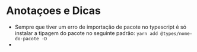 # Anotaçoes e Dicas

- Sempre que tiver um erro de importação de pacote no typescript é só instalar a tipagem do pacote no seguinte padrão: `yarn add @types/nome-do-pacote -D`
-
